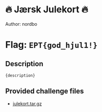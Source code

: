 # 🔥 Jærsk Julekort 🔥
Author: nordbo

# Flag: `EPT{god_hjul1!}`
## Description
```
{description}
```

## Provided challenge files
* [julekort.tar.gz](julekort.tar.gz)
